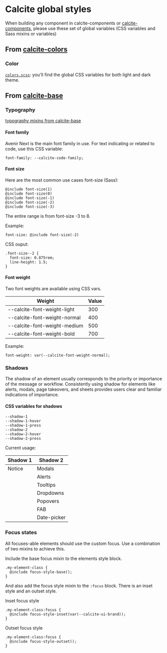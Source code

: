 # Calcite global styles

When building any component in calcite-components or [calcite-components](https://github.com/esri/calcite-components), please use these set of global variables (CSS variables and Sass mixins or variables)

## From [calcite-colors](https://github.com/Esri/calcite-colors)

### Color

[`colors.scss`](https://github.com/Esri/calcite-colors/blob/master/dist/colors.scss): you'll find the global CSS variables for both light and dark theme.

## From [calcite-base](https://github.com/esri/calcite-base)

### Typography

[typography mixins from calcite-base](https://github.com/Esri/calcite-base/blob/master/dist/_type.scss)

#### Font family

Avenir Next is the main font family in use.
For text indicating or related to code, use this CSS variable:

```
font-family: --calcite-code-family;
```

#### Font size

Here are the most common use cases font-size (Sass):

```
@include font-size(1)
@include font-size(0)
@include font-size(-1)
@include font-size(-2)
@include font-size(-3)
```

The entire range is from font-size -3 to 8.

Example:

`font-size: @include font-size(-2)`

CSS ouput:

```
.font-size--2 {
  font-size: 0.875rem;
  line-height: 1.5;
}
```

#### Font weight

Two font weights are available using CSS vars.

| Weight                       | Value |
| ---------------------------- | ----- |
| --calcite-font-weight-light  | 300   |
| --calcite-font-weight-normal | 400   |
| --calcite-font-weight-medium | 500   |
| --calcite-font-weight-bold   | 700   |

Example:

```
font-weight: var(--calcite-font-weight-normal);
```

### Shadows

The shadow of an element usually corresponds to the priority or importance of the message or workflow. Consistently using shadow for elements like alerts, modals, page takeovers, and sheets provides users clear and familiar indications of importance.

#### CSS variables for shadows

```
--shadow-1
--shadow-1-hover
--shadow-1-press
--shadow-2
--shadow-2-hover
--shadow-2-press
```

Current usage:

| Shadow 1 | Shadow 2    |
| -------- | ----------- |
| Notice   | Modals      |
|          | Alerts      |
|          | Tooltips    |
|          | Dropdowns   |
|          | Popovers    |
|          | FAB         |
|          | Date-picker |

### Focus states

All focuses-able elements should use the custom focus. Use a combination of two mixins to achieve this.

Include the base focus mixin to the elements style block.

```
.my-element-class {
  @include focus-style-base();
}

```

And also add the focus style mixin to the `:focus` block. There is an inset style and an outset style.

Inset focus style

```
.my-element-class:focus {
  @include focus-style-inset(var(--calcite-ui-brand));
}
```

Outset focus style

```
.my-element-class:focus {
  @include focus-style-outset();
}
```

